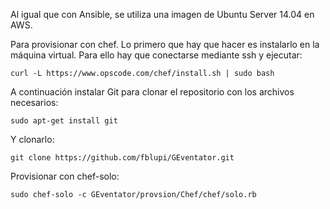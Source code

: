 Al igual que con Ansible, se utiliza una imagen de Ubuntu Server 14.04 en AWS.

Para provisionar con chef. Lo primero que hay que hacer es instalarlo en la máquina virtual. Para ello hay que conectarse mediante ssh y ejecutar:

```
curl -L https://www.opscode.com/chef/install.sh | sudo bash
```

A continuación instalar Git para clonar el repositorio con los archivos necesarios:

```
sudo apt-get install git
```

Y clonarlo:

```
git clone https://github.com/fblupi/GEventator.git
```

Provisionar con chef-solo:

```
sudo chef-solo -c GEventator/provsion/Chef/chef/solo.rb
```
